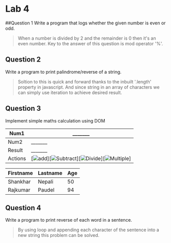 # Lab 4

##Question 1
Write a program that logs whether the given number is even or odd.
> When a number is divided by 2 and the remainder is 0 then it's an even number. Key to the answer of this question is mod operator '%'.

## Question 2
Write a program to print palindrome/reverse of a string.
> Soltion to this is quick and forward thanks to the inbuilt '.length' property in javascript. And since string in an array of characters we can simply use iteration to achieve desired result.

## Question 3
Implement simple maths calculation using DOM

| Num1    | _______
| ------- | ------------------------------------------------------------------------------------------------------------------------------------------------------------------------------- |
| Num2    | _______                                                                                                                                                  |
| Result  | _______                                                                                                                                                  |
| Actions | [![add](https://img.shields.io/badge/-Add-blue)][![Subtract](https://img.shields.io/badge/-Subtract-blue)][![Divide](https://img.shields.io/badge/-Divide-blue)][![Multiple](https://img.shields.io/badge/-Multiply-blue)] |

| Firstname     | Lastname      | Age   |
| ------------- | ------------- | ----- |
| Shankhar      | Nepali        | 50    |
| Rajkumar      | Paudel        | 94    |

## Question 4
Write a program to print reverse of each word in a sentence.
> By using loop and appending each character of the sentence into a new string this problem can be solved. 
